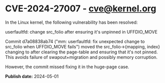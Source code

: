 # CVE-2024-27007 - cve@kernel.org

In the Linux kernel, the following vulnerability has been resolved:

userfaultfd: change src_folio after ensuring it's unpinned in UFFDIO_MOVE

Commit d7a08838ab74 ("mm: userfaultfd: fix unexpected change to src_folio
when UFFDIO_MOVE fails") moved the src_folio->{mapping, index} changing to
after clearing the page-table and ensuring that it's not pinned.  This
avoids failure of swapout+migration and possibly memory corruption.

However, the commit missed fixing it in the huge-page case.

**Publish date:** 2024-05-01
